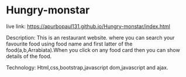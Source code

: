 # Hungry-monstar
live link: https://apurbopaul131.github.io/Hungry-monstar/index.html

Description: This is an restaurant website. where you can search your favourite food using food name and first latter of the food(a,b,Arrabiata).When you click on any food card then you can show details of the food.

Technology: Html,css,bootstrap,javascript dom,javascript and ajax.
